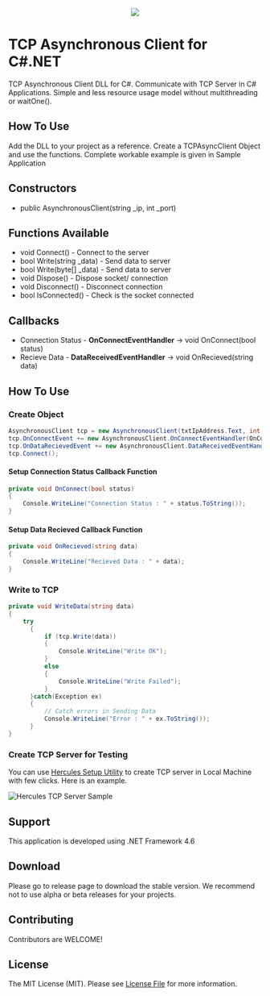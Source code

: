 <p align="center">
  <img src="https://i.ibb.co/YD7yF8g/image.png">
</p>

# TCP Asynchronous Client for C#.NET
TCP Asynchronous Client DLL for C#. Communicate with TCP Server in C# Applications. Simple and less resource usage model without multithreading or waitOne().

## How To Use
Add the DLL to your project as a reference. Create a TCPAsyncClient Object and use the functions. Complete workable example is given in Sample Application

## Constructors
+ public AsynchronousClient(string _ip, int _port)

## Functions Available
+ void Connect() - Connect to the server
+ bool Write(string _data) - Send data to server
+ bool Write(byte[] _data) - Send data to server
+ void Dispose() - Dispose socket/ connection
+ void Disconnect() - Disconnect connection
+ bool IsConnected() - Check is the socket connected

## Callbacks
+ Connection Status - **OnConnectEventHandler** -> void OnConnect(bool status)
+ Recieve Data - **DataReceivedEventHandler** -> void OnRecieved(string data)

## How To Use

### Create Object
````c#
AsynchronousClient tcp = new AsynchronousClient(txtIpAddress.Text, int.Parse(txtPort.Text));
tcp.OnConnectEvent += new AsynchronousClient.OnConnectEventHandler(OnConnect);
tcp.OnDataRecievedEvent += new AsynchronousClient.DataReceivedEventHandler(OnRecieved);
tcp.Connect();
````

#### Setup Connection Status Callback Function
````c#
private void OnConnect(bool status)
{
    Console.WriteLine("Connection Status : " + status.ToString());
}
````

#### Setup Data Recieved Callback Function
````c#
private void OnRecieved(string data)
{
    Console.WriteLine("Recieved Data : " + data);
}
````

### Write to TCP
````c#
private void WriteData(string data)
{
    try
      {
          if (tcp.Write(data))
          {
              Console.WriteLine("Write OK");
          }
          else
          {
              Console.WriteLine("Write Failed");
          }
      }catch(Exception ex)
      {
          // Catch errors in Sending Data
          Console.WriteLine("Error : " + ex.ToString());
      }
}
````

### Create TCP Server for Testing
You can use [Hercules Setup Utility](https://hercules-setup.soft32.com/) to create TCP server in Local Machine with few clicks. Here is an example.

![Hercules TCP Server Sample](https://i.ibb.co/Dt241Fw/image.png)

## Support
This application is developed using .NET Framework 4.6

## Download
Please go to release page to download the stable version. We recommend not to use alpha or beta releases for your projects.

## Contributing
Contributors are WELCOME!

## License
The MIT License (MIT). Please see [License File](https://github.com/PasanBhanu/TCPAsynchronousClient/blob/master/LICENSE) for more information.
